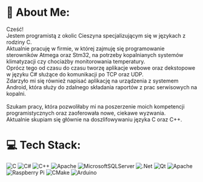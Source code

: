# 💫 About Me:
Cześć! <br>Jestem programistą z okolic Cieszyna specjalizującym się w językach z rodziny C. <br>Aktualnie pracuję w firmie, w której zajmuję się programowanie sterowników Atmega oraz Stm32, na potrzeby kopalnianych systemów klimatyzacji czy chociażby monitorowania temperatury.<br>Oprócz tego od czasu do czasu tworzę aplikacje webowe oraz dekstopowe w języku C# służące do komunikacji po TCP oraz UDP.<br>Zdarzyło mi się również napisać aplikację na urządzenia z systemem Android, która służy do zdalnego składania raportów z prac serwisowych na kopalni.<br><br>Szukam pracy, która pozwoliłaby mi na poszerzenie moich kompetencji programistycznych oraz zaoferowała nowe, ciekawe wyzwania.<br>Aktualnie skupiam się głównie na doszlifowywaniu języka C oraz C++.<br>


# 💻 Tech Stack:
![C](https://img.shields.io/badge/c-%2300599C.svg?style=for-the-badge&logo=c&logoColor=white) ![C#](https://img.shields.io/badge/c%23-%23239120.svg?style=for-the-badge&logo=csharp&logoColor=white) ![C++](https://img.shields.io/badge/c++-%2300599C.svg?style=for-the-badge&logo=c%2B%2B&logoColor=white) ![Apache](https://img.shields.io/badge/apache-%23D42029.svg?style=for-the-badge&logo=apache&logoColor=white) ![MicrosoftSQLServer](https://img.shields.io/badge/Microsoft%20SQL%20Server-CC2927?style=for-the-badge&logo=microsoft%20sql%20server&logoColor=white) ![.Net](https://img.shields.io/badge/.NET-5C2D91?style=for-the-badge&logo=.net&logoColor=white) ![Qt](https://img.shields.io/badge/Qt-%23217346.svg?style=for-the-badge&logo=Qt&logoColor=white) ![Apache](https://img.shields.io/badge/apache-%23D42029.svg?style=for-the-badge&logo=apache&logoColor=white) ![Raspberry Pi](https://img.shields.io/badge/-Raspberry_Pi-C51A4A?style=for-the-badge&logo=Raspberry-Pi) ![CMake](https://img.shields.io/badge/CMake-%23008FBA.svg?style=for-the-badge&logo=cmake&logoColor=white) ![Arduino](https://img.shields.io/badge/-Arduino-00979D?style=for-the-badge&logo=Arduino&logoColor=white)

